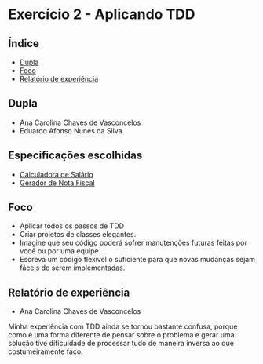 # Exercício 2 - Aplicando TDD

## Índice

- [Dupla](#dupla)
- [Foco](#foco)
- [Relatório de experiência](#relatório-de-experiência)

## Dupla

- Ana Carolina Chaves de Vasconcelos
- Eduardo Afonso Nunes da Silva

## Especificações escolhidas

- [Calculadora de Salário](https://github.com/anacarolinacv/vev-exercicio2/tree/exercicio2-anacarolina)
- [Gerador de Nota Fiscal](https://github.com/anacarolinacv/vev-exercicio2/tree/exercicio2-eduardonunes)

## Foco

- Aplicar todos os passos de TDD
- Criar projetos de classes elegantes.
- Imagine que seu código poderá sofrer manutenções futuras feitas por você ou por uma equipe.
- Escreva um código flexível o suficiente para que novas mudanças sejam fáceis de serem implementadas.

## Relatório de experiência

- Ana Carolina Chaves de Vasconcelos

Minha experiência com TDD ainda se tornou bastante confusa, porque como é uma forma diferente de pensar sobre o problema e gerar uma solução  tive dificuldade de processar tudo de maneira inversa ao que costumeiramente faço. 

